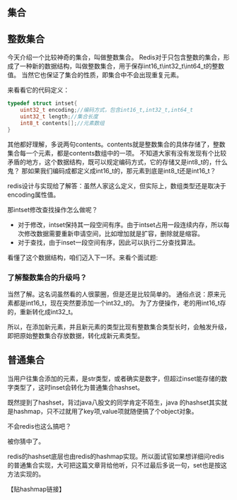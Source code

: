 ## 集合

## 整数集合
今天介绍一个比较神奇的集合，叫做整数集合。
Redis对于只包含整数的集合，形成了一种新的数据结构，叫做整数集合，用于保存int16_t\int32_t\int64_t的整数值。
当然它也保证了集合的性质，即集合中不会出现重复元素。

来看看它的代码定义：
```c
typedef struct intset{
    uint32_t encoding;//编码方式，包含int16_t,int32_t,int64_t
    uint32_t length;//集合长度
    int8_t contents[];//元素数组
}
```
其他都好理解，多说两句contents。contents就是整数集合的具体存储了，整数集合每一个元素，都是contents数组中的一项。
不知道大家有没有发现有个比较矛盾的地方，这个数据结构，既可以规定编码方式，它的存储又是int8_t的，什么鬼？
那如果我们编码成都定义成int16_t的，那元素到底是int8_t还是int16_t？

redis设计与实现给了解答：虽然人家这么定义，但实际上，数组类型还是取决于encoding属性值。

那intset修改查找操作怎么做呢？

- 对于修改，intset保持其一段空间有序。由于intset占用一段连续内存，所以每次修改数据需要重新申请空间，比如增加就是扩容，删除就是缩容。
- 对于查找，由于inset一段空间有序，因此可以执行二分查找算法。

看懂了这个数据结构，咱们迈入下一环。来看个面试题:
### 了解整数集合的升级吗？
当然了解。这名词虽然看的人很蒙圈，但是还是比较简单的。
通俗点说：原来元素都是int16_t，现在突然要添加一个int32_t的。
为了方便操作，老的用int16_t存的，重新转化成int32_t。

所以，在添加新元素，并且新元素的类型比现有整数集合类型长时，会触发升级，即把原始整数集合存放数据，转化成新元素类型。

## 普通集合
当用户往集合添加的元素，是str类型，或者确实是数字，但超过inset能存储的数字类型了，这时inset会转化为普通集合hashset。

既然提到了hashset，背过java八股文的同学肯定不陌生，java 的hashset其实就是hashmap，只不过就用了key项,value项就随便搞了个object对象。

不会redis也这么搞吧？

被你猜中了。

redis的hashset底层也由redis的hashmap实现。所以面试官如果想详细问redis的普通集合实现，大可把这篇文章背给他听，只不过最后多说一句，set也是按这方法实现的。

【贴hashmap链接】




